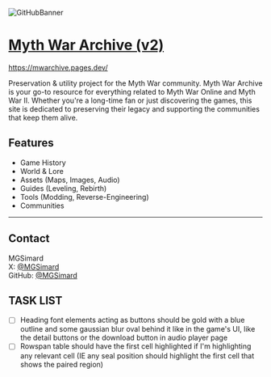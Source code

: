 ![GitHubBanner](https://github.com/user-attachments/assets/3a8013db-d884-43b6-8587-32bdb2abf958)

# [Myth War Archive (v2)](https://mwarchive.pages.dev/)

https://mwarchive.pages.dev/

Preservation & utility project for the Myth War community. Myth War Archive is your go-to resource for everything related to Myth War Online and Myth War II. Whether you're a long-time fan or just discovering the games, this site is dedicated to preserving their legacy and supporting the communities that keep them alive.

## Features

- Game History
- World & Lore
- Assets (Maps, Images, Audio)
- Guides (Leveling, Rebirth)
- Tools (Modding, Reverse-Engineering)
- Communities

---

## Contact

MGSimard  
X: [@MGSimard](https://x.com/MGSimard)  
GitHub: [@MGSimard](https://github.com/MGSimard)

## TASK LIST

- [ ] Heading font elements acting as buttons should be gold with a blue outline and some gaussian blur oval behind it like in the game's UI, like the detail buttons or the download button in audio player page
- [ ] Rowspan table should have the first cell highlighted if I'm highlighting any relevant cell (IE any seal position should highlight the first cell that shows the paired region)
